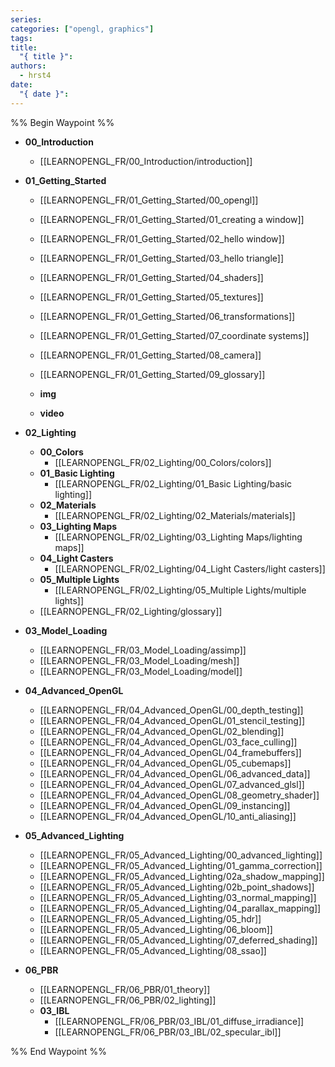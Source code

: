 ```yaml
---
series: 
categories: ["opengl, graphics"]
tags: 
title:
  "{ title }": 
authors:
  - hrst4
date:
  "{ date }":
---
```


%% Begin Waypoint %%
- **00_Introduction**
	- [[LEARNOPENGL_FR/00_Introduction/introduction]]
- **01_Getting_Started**
	- [[LEARNOPENGL_FR/01_Getting_Started/00_opengl]]
	- [[LEARNOPENGL_FR/01_Getting_Started/01_creating a window]]
	- [[LEARNOPENGL_FR/01_Getting_Started/02_hello window]]
	- [[LEARNOPENGL_FR/01_Getting_Started/03_hello triangle]]
	- [[LEARNOPENGL_FR/01_Getting_Started/04_shaders]]
	- [[LEARNOPENGL_FR/01_Getting_Started/05_textures]]
	- [[LEARNOPENGL_FR/01_Getting_Started/06_transformations]]
	- [[LEARNOPENGL_FR/01_Getting_Started/07_coordinate systems]]
	- [[LEARNOPENGL_FR/01_Getting_Started/08_camera]]
	- [[LEARNOPENGL_FR/01_Getting_Started/09_glossary]]
	- **img**

	- **video**

- **02_Lighting**
	- **00_Colors**
		- [[LEARNOPENGL_FR/02_Lighting/00_Colors/colors]]
	- **01_Basic Lighting**
		- [[LEARNOPENGL_FR/02_Lighting/01_Basic Lighting/basic lighting]]
	- **02_Materials**
		- [[LEARNOPENGL_FR/02_Lighting/02_Materials/materials]]
	- **03_Lighting Maps**
		- [[LEARNOPENGL_FR/02_Lighting/03_Lighting Maps/lighting maps]]
	- **04_Light Casters**
		- [[LEARNOPENGL_FR/02_Lighting/04_Light Casters/light casters]]
	- **05_Multiple Lights**
		- [[LEARNOPENGL_FR/02_Lighting/05_Multiple Lights/multiple lights]]
	- [[LEARNOPENGL_FR/02_Lighting/glossary]]
- **03_Model_Loading**
	- [[LEARNOPENGL_FR/03_Model_Loading/assimp]]
	- [[LEARNOPENGL_FR/03_Model_Loading/mesh]]
	- [[LEARNOPENGL_FR/03_Model_Loading/model]]
- **04_Advanced_OpenGL**
	- [[LEARNOPENGL_FR/04_Advanced_OpenGL/00_depth_testing]]
	- [[LEARNOPENGL_FR/04_Advanced_OpenGL/01_stencil_testing]]
	- [[LEARNOPENGL_FR/04_Advanced_OpenGL/02_blending]]
	- [[LEARNOPENGL_FR/04_Advanced_OpenGL/03_face_culling]]
	- [[LEARNOPENGL_FR/04_Advanced_OpenGL/04_framebuffers]]
	- [[LEARNOPENGL_FR/04_Advanced_OpenGL/05_cubemaps]]
	- [[LEARNOPENGL_FR/04_Advanced_OpenGL/06_advanced_data]]
	- [[LEARNOPENGL_FR/04_Advanced_OpenGL/07_advanced_glsl]]
	- [[LEARNOPENGL_FR/04_Advanced_OpenGL/08_geometry_shader]]
	- [[LEARNOPENGL_FR/04_Advanced_OpenGL/09_instancing]]
	- [[LEARNOPENGL_FR/04_Advanced_OpenGL/10_anti_aliasing]]
- **05_Advanced_Lighting**
	- [[LEARNOPENGL_FR/05_Advanced_Lighting/00_advanced_lighting]]
	- [[LEARNOPENGL_FR/05_Advanced_Lighting/01_gamma_correction]]
	- [[LEARNOPENGL_FR/05_Advanced_Lighting/02a_shadow_mapping]]
	- [[LEARNOPENGL_FR/05_Advanced_Lighting/02b_point_shadows]]
	- [[LEARNOPENGL_FR/05_Advanced_Lighting/03_normal_mapping]]
	- [[LEARNOPENGL_FR/05_Advanced_Lighting/04_parallax_mapping]]
	- [[LEARNOPENGL_FR/05_Advanced_Lighting/05_hdr]]
	- [[LEARNOPENGL_FR/05_Advanced_Lighting/06_bloom]]
	- [[LEARNOPENGL_FR/05_Advanced_Lighting/07_deferred_shading]]
	- [[LEARNOPENGL_FR/05_Advanced_Lighting/08_ssao]]
- **06_PBR**
	- [[LEARNOPENGL_FR/06_PBR/01_theory]]
	- [[LEARNOPENGL_FR/06_PBR/02_lighting]]
	- **03_IBL**
		- [[LEARNOPENGL_FR/06_PBR/03_IBL/01_diffuse_irradiance]]
		- [[LEARNOPENGL_FR/06_PBR/03_IBL/02_specular_ibl]]

%% End Waypoint %%
